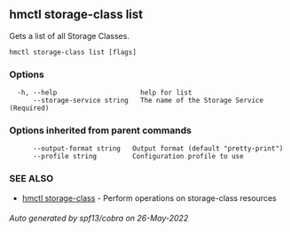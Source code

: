 ## hmctl storage-class list

Gets a list of all Storage Classes.

```
hmctl storage-class list [flags]
```

### Options

```
  -h, --help                     help for list
      --storage-service string   The name of the Storage Service (Required)
```

### Options inherited from parent commands

```
      --output-format string   Output format (default "pretty-print")
      --profile string         Configuration profile to use
```

### SEE ALSO

* [hmctl storage-class](hmctl_storage-class.md)	 - Perform operations on storage-class resources

###### Auto generated by spf13/cobra on 26-May-2022
